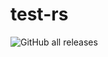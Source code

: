 # test-rs
![GitHub all releases](https://img.shields.io/github/downloads/fabianbinna/test-rs/total)
